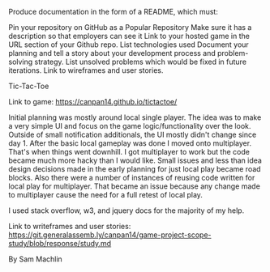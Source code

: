 Produce documentation in the form of a README, which must:

 Pin your repository on GitHub as a Popular Repository
Make sure it has a description so that employers can see it
 Link to your hosted game in the URL section of your Github repo.
 List technologies used
 Document your planning and tell a story about your development process and problem-solving strategy.
 List unsolved problems which would be fixed in future iterations.
 Link to wireframes and user stories.


Tic-Tac-Toe

Link to game: https://canpan14.github.io/tictactoe/

Initial planning was mostly around local single player.
The idea was to make a very simple UI and focus on the game logic/functionality over the look.
Outside of small notification additionals, the UI mostly didn't change since day 1.
After the basic local gameplay was done I moved onto multiplayer.
That's when things went downhill.
I got multiplayer to work but the code became much more hacky than I would like.
Small issues and less than idea design decisions made in the early planning for just local play became road blocks.
Also there were a number of instances of reusing code written for local play for multiplayer.
That became an issue because any change made to multiplayer cause the need for a full retest of local play.

I used stack overflow, w3, and jquery docs for the majority of my help.

Link to writeframes and user stories: https://git.generalassemb.ly/canpan14/game-project-scope-study/blob/response/study.md

By Sam Machlin

